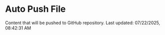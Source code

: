 # Auto Push File

Content that will be pushed to GitHub repository.
Last updated: 07/22/2025, 08:42:31 AM